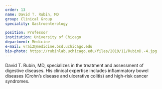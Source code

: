 ```yaml
---
order: 13
name: David T. Rubin, MD
group: Clinical Group
speciality: Gastroenterology

position: Professor
institution: University of Chicago
department: Medicine
e-mail: vrai2@medicine.bsd.uchicago.edu
bio-photo: https://rubinlab.uchicago.edu/files/2019/11/RubinD.-4.jpg
---
```


David T. Rubin, MD, specializes in the treatment and assessment of digestive diseases. His clinical expertise includes inflammatory bowel diseases (Crohn’s disease and ulcerative colitis) and high-risk cancer syndromes.
